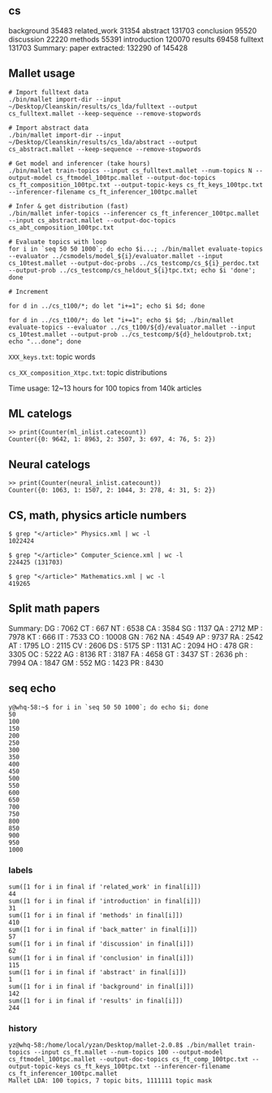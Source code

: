 ## cs
background 35483
related_work 31354
abstract 131703
conclusion 95520
discussion 22220
methods 55391
introduction 120070
results 69458
fulltext 131703
Summary: paper extracted: 132290 of 145428

##  Mallet usage

```
# Import fulltext data
./bin/mallet import-dir --input ~/Desktop/Cleanskin/results/cs_lda/fulltext --output cs_fulltext.mallet --keep-sequence --remove-stopwords

# Import abstract data
./bin/mallet import-dir --input ~/Desktop/Cleanskin/results/cs_lda/abstract --output cs_abstract.mallet --keep-sequence --remove-stopwords

# Get model and inferencer (take hours)
./bin/mallet train-topics --input cs_fulltext.mallet --num-topics N --output-model cs_ftmodel_100tpc.mallet --output-doc-topics cs_ft_composition_100tpc.txt --output-topic-keys cs_ft_keys_100tpc.txt --inferencer-filename cs_ft_inferencer_100tpc.mallet

# Infer & get distribution (fast)
./bin/mallet infer-topics --inferencer cs_ft_inferencer_100tpc.mallet --input cs_abstract.mallet --output-doc-topics cs_abt_composition_100tpc.txt

# Evaluate topics with loop
for i in `seq 50 50 1000`; do echo $i...; ./bin/mallet evaluate-topics --evaluator ../csmodels/model_${i}/evaluator.mallet --input cs_10test.mallet --output-doc-probs ../cs_testcomp/cs_${i}_perdoc.txt --output-prob ../cs_testcomp/cs_heldout_${i}tpc.txt; echo $i 'done'; done

# Increment

for d in ../cs_t100/*; do let "i+=1"; echo $i $d; done

for d in ../cs_t100/*; do let "i+=1"; echo $i $d; ./bin/mallet evaluate-topics --evaluator ../cs_t100/${d}/evaluator.mallet --input cs_10test.mallet --output-prob ../cs_testcomp/${d}_heldoutprob.txt; echo "...done"; done

```

`XXX_keys.txt`: topic words

`cs_XX_composition_Xtpc.txt`: topic distributions

Time usage: 12~13 hours for 100 topics from 140k articles

## ML catelogs

```
>> print(Counter(ml_inlist.catecount))
Counter({0: 9642, 1: 8963, 2: 3507, 3: 697, 4: 76, 5: 2})
```

## Neural catelogs

```
>> print(Counter(neural_inlist.catecount))
Counter({0: 1063, 1: 1507, 2: 1044, 3: 278, 4: 31, 5: 2})
``` 

## CS, math, physics article numbers
```
$ grep "</article>" Physics.xml | wc -l
1022424

$ grep "</article>" Computer_Science.xml | wc -l
224425 (131703)

$ grep "</article>" Mathematics.xml | wc -l
419265
```

## Split math papers

Summary:
DG : 7062
CT : 667
NT : 6538
CA : 3584
SG : 1137
QA : 2712
MP : 7978
KT : 666
IT : 7533
CO : 10008
GN : 762
NA : 4549
AP : 9737
RA : 2542
AT : 1795
LO : 2115
CV : 2606
DS : 5175
SP : 1131
AC : 2094
HO : 478
GR : 3305
OC : 5222
AG : 8136
RT : 3187
FA : 4658
GT : 3437
ST : 2636
ph : 7994
OA : 1847
GM : 552
MG : 1423
PR : 8430

## seq echo
```
y@whq-58:~$ for i in `seq 50 50 1000`; do echo $i; done
50
100
150
200
250
300
350
400
450
500
550
600
650
700
750
800
850
900
950
1000
```

### labels
```
sum([1 for i in final if 'related_work' in final[i]])
44
sum([1 for i in final if 'introduction' in final[i]])
31
sum([1 for i in final if 'methods' in final[i]])
410
sum([1 for i in final if 'back_matter' in final[i]])
57
sum([1 for i in final if 'discussion' in final[i]])
62
sum([1 for i in final if 'conclusion' in final[i]])
115
sum([1 for i in final if 'abstract' in final[i]])
1
sum([1 for i in final if 'background' in final[i]])
142
sum([1 for i in final if 'results' in final[i]])
244
```

### history

```
yz@whq-58:/home/local/yzan/Desktop/mallet-2.0.8$ ./bin/mallet train-topics --input cs_ft.mallet --num-topics 100 --output-model cs_ftmodel_100tpc.mallet --output-doc-topics cs_ft_comp_100tpc.txt --output-topic-keys cs_ft_keys_100tpc.txt --inferencer-filename cs_ft_inferencer_100tpc.mallet
Mallet LDA: 100 topics, 7 topic bits, 1111111 topic mask
```